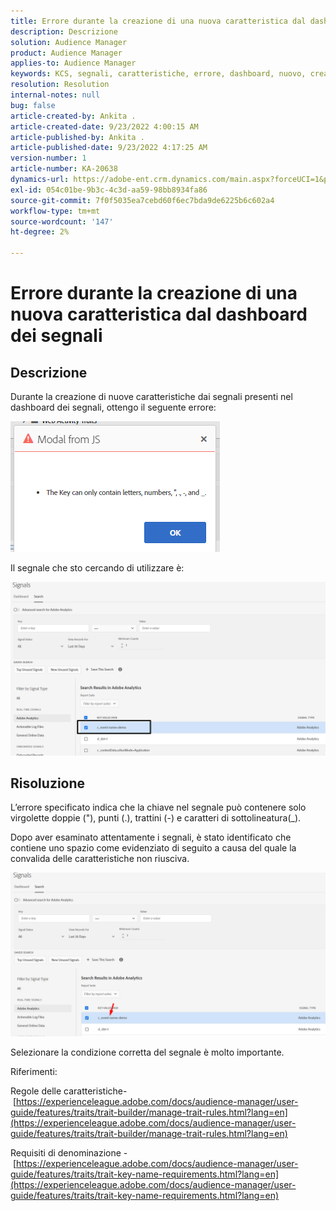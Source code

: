 ```yaml
---
title: Errore durante la creazione di una nuova caratteristica dal dashboard dei segnali
description: Descrizione
solution: Audience Manager
product: Audience Manager
applies-to: Audience Manager
keywords: KCS, segnali, caratteristiche, errore, dashboard, nuovo, creare, creazione, creazione
resolution: Resolution
internal-notes: null
bug: false
article-created-by: Ankita .
article-created-date: 9/23/2022 4:00:15 AM
article-published-by: Ankita .
article-published-date: 9/23/2022 4:17:25 AM
version-number: 1
article-number: KA-20638
dynamics-url: https://adobe-ent.crm.dynamics.com/main.aspx?forceUCI=1&pagetype=entityrecord&etn=knowledgearticle&id=3b376f32-f43a-ed11-9db1-0022480868ff
exl-id: 054c01be-9b3c-4c3d-aa59-98bb8934fa86
source-git-commit: 7f0f5035ea7cebd60f6ec7bda9de6225b6c602a4
workflow-type: tm+mt
source-wordcount: '147'
ht-degree: 2%

---
```


# Errore durante la creazione di una nuova caratteristica dal dashboard dei segnali

## Descrizione


Durante la creazione di nuove caratteristiche dai segnali presenti nel dashboard dei segnali, ottengo il seguente errore:

![](assets/___7cc00897-f63a-ed11-9db1-0022480868ff___.png)



Il segnale che sto cercando di utilizzare è:

![](assets/___7ec00897-f63a-ed11-9db1-0022480868ff___.png)


## Risoluzione


L’errore specificato indica che la chiave nel segnale può contenere solo virgolette doppie (&quot;), punti (.), trattini (-) e caratteri di sottolineatura(_).



Dopo aver esaminato attentamente i segnali, è stato identificato che contiene uno spazio come evidenziato di seguito a causa del quale la convalida delle caratteristiche non riusciva.



![](assets/d04f0008-f63a-ed11-9db1-0022480868ff.png)

Selezionare la condizione corretta del segnale è molto importante.

Riferimenti:

Regole delle caratteristiche- [https://experienceleague.adobe.com/docs/audience-manager/user-guide/features/traits/trait-builder/manage-trait-rules.html?lang=en](https://experienceleague.adobe.com/docs/audience-manager/user-guide/features/traits/trait-builder/manage-trait-rules.html?lang=en)

Requisiti di denominazione - [https://experienceleague.adobe.com/docs/audience-manager/user-guide/features/traits/trait-key-name-requirements.html?lang=en](https://experienceleague.adobe.com/docs/audience-manager/user-guide/features/traits/trait-key-name-requirements.html?lang=en)
